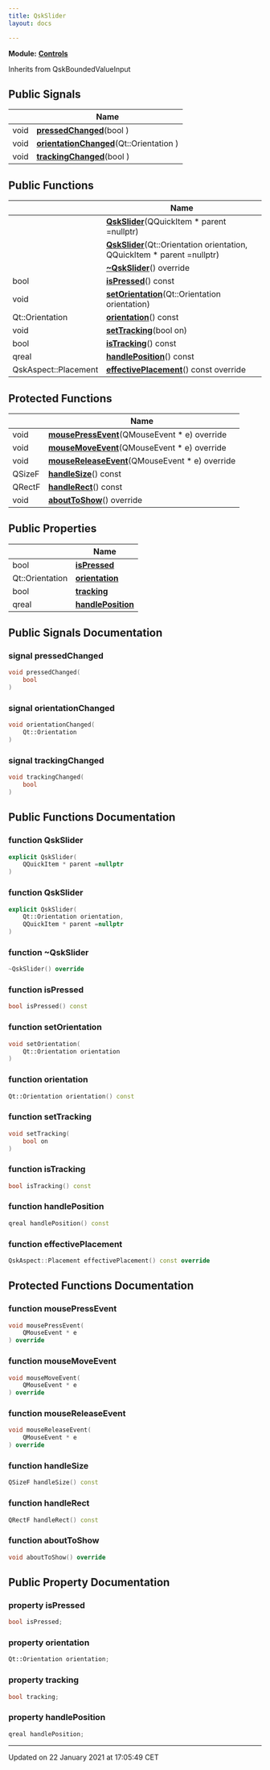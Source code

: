 ```yaml
---
title: QskSlider
layout: docs

---
```



**Module:** **[Controls](/docs/modules/group___controls/)**



Inherits from QskBoundedValueInput

## Public Signals

|                | Name           |
| -------------- | -------------- |
| void | **[pressedChanged](/docs/classes/class_qsk_slider/#signal-pressedchanged)**(bool ) |
| void | **[orientationChanged](/docs/classes/class_qsk_slider/#signal-orientationchanged)**(Qt::Orientation ) |
| void | **[trackingChanged](/docs/classes/class_qsk_slider/#signal-trackingchanged)**(bool ) |

## Public Functions

|                | Name           |
| -------------- | -------------- |
| | **[QskSlider](/docs/classes/class_qsk_slider/#function-qskslider)**(QQuickItem * parent =nullptr) |
| | **[QskSlider](/docs/classes/class_qsk_slider/#function-qskslider)**(Qt::Orientation orientation, QQuickItem * parent =nullptr) |
| | **[~QskSlider](/docs/classes/class_qsk_slider/#function-~qskslider)**() override |
| bool | **[isPressed](/docs/classes/class_qsk_slider/#function-ispressed)**() const |
| void | **[setOrientation](/docs/classes/class_qsk_slider/#function-setorientation)**(Qt::Orientation orientation) |
| Qt::Orientation | **[orientation](/docs/classes/class_qsk_slider/#function-orientation)**() const |
| void | **[setTracking](/docs/classes/class_qsk_slider/#function-settracking)**(bool on) |
| bool | **[isTracking](/docs/classes/class_qsk_slider/#function-istracking)**() const |
| qreal | **[handlePosition](/docs/classes/class_qsk_slider/#function-handleposition)**() const |
| QskAspect::Placement | **[effectivePlacement](/docs/classes/class_qsk_slider/#function-effectiveplacement)**() const override |

## Protected Functions

|                | Name           |
| -------------- | -------------- |
| void | **[mousePressEvent](/docs/classes/class_qsk_slider/#function-mousepressevent)**(QMouseEvent * e) override |
| void | **[mouseMoveEvent](/docs/classes/class_qsk_slider/#function-mousemoveevent)**(QMouseEvent * e) override |
| void | **[mouseReleaseEvent](/docs/classes/class_qsk_slider/#function-mousereleaseevent)**(QMouseEvent * e) override |
| QSizeF | **[handleSize](/docs/classes/class_qsk_slider/#function-handlesize)**() const |
| QRectF | **[handleRect](/docs/classes/class_qsk_slider/#function-handlerect)**() const |
| void | **[aboutToShow](/docs/classes/class_qsk_slider/#function-abouttoshow)**() override |

## Public Properties

|                | Name           |
| -------------- | -------------- |
| bool | **[isPressed](/docs/classes/class_qsk_slider/#property-ispressed)**  |
| Qt::Orientation | **[orientation](/docs/classes/class_qsk_slider/#property-orientation)**  |
| bool | **[tracking](/docs/classes/class_qsk_slider/#property-tracking)**  |
| qreal | **[handlePosition](/docs/classes/class_qsk_slider/#property-handleposition)**  |

## Public Signals Documentation

### signal pressedChanged

```cpp
void pressedChanged(
    bool 
)
```


### signal orientationChanged

```cpp
void orientationChanged(
    Qt::Orientation 
)
```


### signal trackingChanged

```cpp
void trackingChanged(
    bool 
)
```


## Public Functions Documentation

### function QskSlider

```cpp
explicit QskSlider(
    QQuickItem * parent =nullptr
)
```


### function QskSlider

```cpp
explicit QskSlider(
    Qt::Orientation orientation,
    QQuickItem * parent =nullptr
)
```


### function ~QskSlider

```cpp
~QskSlider() override
```


### function isPressed

```cpp
bool isPressed() const
```


### function setOrientation

```cpp
void setOrientation(
    Qt::Orientation orientation
)
```


### function orientation

```cpp
Qt::Orientation orientation() const
```


### function setTracking

```cpp
void setTracking(
    bool on
)
```


### function isTracking

```cpp
bool isTracking() const
```


### function handlePosition

```cpp
qreal handlePosition() const
```


### function effectivePlacement

```cpp
QskAspect::Placement effectivePlacement() const override
```


## Protected Functions Documentation

### function mousePressEvent

```cpp
void mousePressEvent(
    QMouseEvent * e
) override
```


### function mouseMoveEvent

```cpp
void mouseMoveEvent(
    QMouseEvent * e
) override
```


### function mouseReleaseEvent

```cpp
void mouseReleaseEvent(
    QMouseEvent * e
) override
```


### function handleSize

```cpp
QSizeF handleSize() const
```


### function handleRect

```cpp
QRectF handleRect() const
```


### function aboutToShow

```cpp
void aboutToShow() override
```


## Public Property Documentation

### property isPressed

```cpp
bool isPressed;
```


### property orientation

```cpp
Qt::Orientation orientation;
```


### property tracking

```cpp
bool tracking;
```


### property handlePosition

```cpp
qreal handlePosition;
```


-------------------------------

Updated on 22 January 2021 at 17:05:49 CET